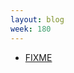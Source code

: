 ```yaml
---
layout: blog
week: 180
---
```


* [FIXME](https://bitbucket.org/zzzeek/changelog/pull-requests/1/please-make-the-references-reproducible/diff)
